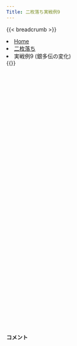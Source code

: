 ```yaml
---
Title: 二枚落ち実戦例9
---
```

{{< breadcrumb >}}
  <li class="breadcrumb-item"><a href="/shogi-beginners/">Home</a></li>
  <li class="breadcrumb-item"><a href="/shogi-beginners/2mai/">二枚落ち</a></li>
  <li class="breadcrumb-item active" aria-current="page">実戦例9 (銀多伝の変化)</li>
{{</ breadcrumb >}}
<div class="row pt-3">
  <div class="col-lg-1"></div>
  <div class="col-sm" tabindex="-1">
    <script id="example-kif" type="text/plain">
手合割：二枚落ち
下手：下手
上手：上手
手数----指手---------消費時間--
*<ruby>銀多伝<rt>ぎんたでん</rt></ruby><ruby>定跡<rt>じょうせき</rt></ruby>の<ruby>勝<rt>か</rt></ruby>ち<ruby>方<rt>かた</rt></ruby>をおぼえましょう。
*<div class="text-center"><img class="img-fluid pt-3 w-50" src="/shogi-beginners/img/cat39.webp"></div>
   1 ６二銀(71)
   2 ７六歩(77)
   3 ５四歩(53)
   4 ４六歩(47)
   5 ５三銀(62)
   6 ４五歩(46)
   7 ３二金(41)
   8 ４八銀(39)
   9 ５二玉(51)
  10 ４七銀(48)
  11 ６四歩(63)
  12 ３六歩(37)
  13 ６三玉(52)
  14 ３五歩(36)
  15 ２二銀(31)
  16 ５六歩(57)
  17 ７四歩(73)
  18 ６八銀(79)
  19 ６二金(61)
  20 ５七銀(68)
  21 ７三金(62)
  22 ４六銀(57)
  23 ８四金(73)
  24 ５八飛(28)
  25 ７三桂(81)
  26 ４八玉(59)
  27 ８五金(84)
  28 ３八玉(48)
  29 ７六金(85)
*<ruby>７六<rt>ななろく</rt></ruby><ruby>歩<rt>ふ</rt></ruby>はタダで<ruby>取<rt>と</rt></ruby>らせて<ruby>駒<rt>こま</rt></ruby><ruby>組<rt>ぐ</rt></ruby>みを<ruby>急<rt>いそ</rt><ruby>ぐのが<ruby>一般的<rt>いっぱんてき</rt></ruby>な<ruby>指<rt>さ</rt></ruby>し<ruby>方<rt>かた</rt></ruby>です。
  30 ７八金(69)
  31 ８四歩(83)
  32 ４八金(49)
  33 ９四歩(93)
  34 ５五歩(56)
  35 同　歩(54)
  36 同　飛(58)
  37 ５四歩打
  38 ５六飛(55)
*☗<ruby>５八<rt>ごーはち</rt></ruby><ruby>飛<rt>ひ</r></ruby>が<ruby>一般的<rt>いっぱんてき</rt></ruby>ですが、<ruby>後手<rt>ごて</rt></ruby>から☖<ruby>８五<rt>はちごー</rt></ruby><ruby>歩<rt>ふ</rt></ruby>～☖<ruby>８六<rt>はちろく</rt></ruby><ruby>歩<rt>ふ</rt></ruby>の<ruby>攻<rt>せ</rt></ruby>めを<ruby>与<rt>あた</rt></ruby>えないように、<ruby>金<rt>きん</rt></ruby>をどける<ruby>手<rt>て</rt></ruby>がおすすめです。
  39 ７五金(76)
  40 ５九飛(56)
  41 ８五歩(84)
*<ruby>上手<rt>うわて</rt></ruby>が<ruby>手<rt>て</rt></ruby>を<ruby>変<rt>か</rt></ruby>えてきた<ruby>場合<rt>ばあい</rt></ruby>の<ruby>指<rt>さ</rt></ruby>し<ruby>方<rt>かた</rt></ruby>を<ruby>考<rt>かんが</rt></ruby>えてみましょう。
  42 ７七金(78)
*☖<ruby>８六<rt>はちろく</rt></ruby><ruby>歩<rt>ふ</rt></ruby>から<ruby>歩<rt>ふ</rt></ruby>の<ruby>交換<rt>こうかん</rt></ruby>をしようとしているので、☗<ruby>７七金<rt>ななななきん</rt></ruby>と<ruby>防<rt>ふせ</rt></ruby>いでしまうのがわかりやすいです。☖<ruby>６五桂<rt>ろくごーけい</rt></ruby>は☗<ruby>７八金<rt>ななはちきん</rt></ruby>で<ruby>歩<rt>ふ</rt></ruby>の<ruby>餌食<rt>えじき</rt></ruby>です。
  43 ４二金(32)
*<ruby>問題<rt>もんだい</rt></ruby>: <ruby>次<rt>つぎ</rt></ruby>の<ruby>手<rt>て</rt></ruby>を<ruby>考<rt>かんが</rt></ruby>えてみましょう。
*<div><img class="img-fluid" src="/shogi-beginners/img/cat2.webp"></div>
  44 ６六歩(67)
*ここでも<ruby>金<rt>きん</rt></ruby>を<ruby>捕獲<rt>ほかく</rt></ruby>しにいくのがわかりやすいです。
  45 ８六歩(85)
*<ruby>金<rt>きん</rt></ruby>をタダで<ruby>取<rt>と</rt></ruby>られては<ruby>大変<rt>たいへん</rt></ruby>なので<ruby>上手<rt>うわて</rt></ruby>は<ruby>暴<rt>あば</rt></ruby>れてきます。
  46 同　歩(87)
  47 ８五歩打
  48 ７六歩打
  49 ８六金(75)
*<ruby>問題<rt>もんだい</rt></ruby>: <ruby>次<rt>つぎ</rt></ruby>の<ruby>手<rt>て</rt></ruby>を<ruby>考<rt>かんが</rt></ruby>えてみましょう。<ruby>難問<rt>なんもん</rt></ruby>。
*<div><img class="img-fluid" src="/shogi-beginners/img/cat2.webp"></div>
  50 ８四歩打
*<ruby>反撃<rt>はんげき</rt></ruby>が<ruby>厳<rt>きび</rt></ruby>しく<ruby>下手<rt>したて</rt></ruby><ruby>優勢<rt>ゆうせい</rt></ruby>です。
  51 ７七金(86)
  52 同　角(88)
  53 ７二金打
  54 ９六歩(97)
  55 ３一銀(22)
  56 １六歩(17)
  57 １四歩(13)
  58 ５八飛(59)
  59 ３二銀(31)
*<ruby>拠点<rt>きょてん</rt></ruby>ができましたが、あと<ruby>一押<rt>ひとお</rt></ruby>しがほしいです。
  60 ８三金打
  61 ７一金(72)
*<ruby>問題<rt>もんだい</rt></ruby>: <ruby>次<rt>つぎ</rt></ruby>の<ruby>手<rt>て</rt></ruby>を<ruby>考<rt>かんが</rt></ruby>えてみましょう。
*<div><img class="img-fluid" src="/shogi-beginners/img/cat2.webp"></div>
  62 ９五歩(96)
*いろいろな<ruby>攻<rt>せ</rt></ruby>め<ruby>方<rt>かた</rt></ruby>がありますが、<ruby>危険<rt>きけん</rt></ruby>を<ruby>冒<rt>おか</rt></ruby>さない<ruby>攻<rt>せ</rt></ruby>め<ruby>方<rt>かた</rt></ruby>をおすすめします。<ruby>端<rt>はし</rt></ruby><ruby>攻<rt>ぜ</rt></ruby>めは<ruby>上手<rt>うわて</rt></ruby>からの<ruby>反撃<rt>はんげき</rt></ruby>がないので、<ruby>一番<rt>いちばん</rt></ruby><ruby>確実<rt>かくじつ</rt></ruby>です。３<ruby>筋<rt>すじ</rt></ruby>や４<ruby>筋<rt>すじ</rt></ruby>などから<ruby>攻<rt>せ</rt></ruby>めないほうがいいです。
  63 同　歩(94)
  64 同　香(99)
  65 ９四歩打
*<ruby>問題<rt>もんだい</rt></ruby>: <ruby>次<rt>つぎ</rt></ruby>の<ruby>手<rt>て</rt></ruby>を<ruby>考<rt>かんが</rt></ruby>えてみましょう。
*<div><img class="img-fluid" src="/shogi-beginners/img/cat2.webp"></div>
  66 ９二歩打
  67 ９五歩(94)
  68 ９一歩成(92)
*と<ruby>金<rt>きん</rt></ruby>が<ruby>作<rt>つく</rt></ruby>って<ruby>優勢<rt>ゆうせい</rt></ruby>です。
  69 ６二金(71)
  70 ９八飛(58)
  71 ５二玉(63)
  72 ９五飛(98)
  73 ４一玉(52)
  74 ９三飛成(95)
*ここまでくれば<ruby>勝利<rt>しょうり</rt></ruby>は<ruby>目前<rt>もくぜん</rt></ruby>です。☗<ruby>９二<rt>きゅうにー</rt></ruby><ruby>飛成<rt>ひなり</rt></ruby>でもいいです。
  75 ５二金(62)
  76 ７三金(83)
  77 ８六歩(85)
  78 同　角(77)
  79 ３一玉(41)
  80 ６三金(73)
  81 同　金(52)
  82 同　龍(93)
  83 ８五歩打
  84 ６八角(86)
  85 ４四歩(43)
  86 同　歩(45)
  87 ４一香打
  88 ４三香打
  89 ６二金打
  90 ４二香成(43)
  91 同　香(41)
  92 ７四龍(63)
  93 ４一香打
  94 ７一龍(74)
  95 ５二金(62)
  96 ５一金打
  97 同　金(52)
  98 同　龍(71)
  99 ４四香(42)
 100 ４五歩打
 101 ４二銀(53)
 102 ７一龍(51)
 103 ２二玉(31)
 104 ４四歩(45)
 105 ６五歩(64)
 106 ５二金打
 107 ５一金打
 108 同　金(52)
 109 同　銀(42)
 110 同　龍(71)
 111 ４二歩打
 112 ６五歩(66)
 *ていねいに<ruby>指<rt>さ</rt></ruby>せば<ruby>負<rt>ま</rt></ruby>けることはないはずです。
 113 ５五歩(54)
 114 ５三桂打
 115 ５六歩(55)
 116 ４一桂成(53)
 117 同　銀(32)
 118 同　龍(51)
 119 ３一金打
 120 ５二龍(41)
 121 １三玉(22)
 122 ４三歩成(44)
 123 ５七歩成(56)
 124 同　角(68)
 125 ３四歩(33)
 126 ２六香打
 127 ２四桂打
 128 ２五金打
 129 ３五歩(34)
 130 ３四金打
 131 ３三桂(21)
 132 １四金(25)
 133 １二玉(13)
 134 ２三金(34)
 135 ２一玉(12)
 136 ３二銀打
 137 同　金(31)
 138 同　と(43)
 139 投了
*<a href="/shogi-beginners/2mai/example10/">
*<ruby>次<rt>つぎ</rt></ruby>の<ruby>棋譜<rt>きふ</rt></ruby>を<ruby>見<rt>み</rt></ruby>よう！
*<div class="text-center"><img class="img-fluid pt-3 w-50" src="/shogi-beginners/img/cat1.webp"></div></a>
まで138手で下手の勝ち
    </script>
    <svg id="example" class="board" xmlns="http://www.w3.org/2000/svg" viewBox="0,0,400,540"></svg>
  </div>
  <div class="col-sm">
    <h4 class="pt-3">コメント</h4>
    <div id="comment"></div>
  </div>
  <div class="col-lg-1"></div>
</div>
